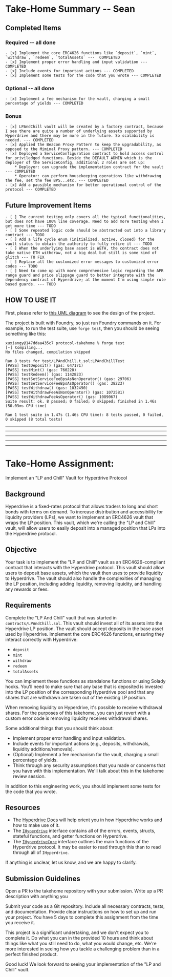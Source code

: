 # Take-Home Summary -- Sean

## Completed Items

### Required -- all done
    - [x] Implement the core ERC4626 functions like `deposit`, `mint`, `withdraw`, `redeem`, `totalAssets` ---  COMPLETED
    - [x] Implement proper error handling and input validation ---  COMPLETED
    - [x] Include events for important actions --- COMPLETED
    - [x] Implement some tests for the code that you wrote --- COMPLETED
### Optional -- all done
    - [x] Implement a fee mechanism for the vault, charging a small percentage of yields --- COMPLETED
### Bonus
    - [x] LPAndChill vault will be created by a factory contract, because I see there are quite a number of underlying assets supported by Hyperdrive and there may be more in the future. So scalability is needed. --- COMPLETED
    - [x] Applied the Beacon Proxy Pattern to keep the upgradability, as opposed to the Miminal Proxy pattern. --- COMPLETED
    - [x] Deployed a ServiceConfiguration contract to hold access control for priviledged functions. Beside the DEFAULT ADMIN which is the deployer of the ServiceConfig, additional 2 roles are set up:
        * Deployer: can upgrade the implementation contract for the vault --- COMPLETED
        * Operator: can perform housekeeping operations like withdrawing the fee, set the fee BPS...etc. --- COMPLETED
    - [x] Add a pausible mechanism for better operational control of the protocol --- COMPLETED
    
## Future Improvement Items
    - [ ] The current testing only covers all the typical functionalities, but does not have 100% line coverage. Need to add more testing when I get more time --- TODO
    - [ ] Some repeated logic code should be abstracted out into a library contract --- TODO
    - [ ] Add a life cycle enum (initialized, active, closed) for the vault status to obtain the authority to fully retire it --- TODO
    - [ ] When the underlying base asset is WETH, the contract does not take native ETH withdraw, not a big deal but still is some kind of glitch --- TO FIX
    - [ ] Replace all the customized error messages to customized error codes --- TODO
    - [ ] Need to come up with more comprehensive logic regarding the APR range guard and price slippage guard to better integrate with the dependency contract of Hyperdrive; at the moment I'm using simple rule based guards. --- TODO

## HOW TO USE IT
#### 
First, please refer to [this UML diagram](architecture.png) to see the design of the project. 

The project is built with Foundry, so just run Foundry commands on it. For example, to run the test suite, use `forge test`, then you should be seeing something like this:
```
xuxiangy@147ddaa435c7 protocol-takehome % forge test
[⠒] Compiling...
No files changed, compilation skipped

Ran 8 tests for test/LPAndChill.t.sol:LPAndChillTest
[PASS] testDeposit() (gas: 647171)
[PASS] testMint() (gas: 760220)
[PASS] testRedeem() (gas: 1142823)
[PASS] testSetServiceFeeBpsAsNonOperator() (gas: 29706)
[PASS] testSetServiceFeeBpsAsOperator() (gas: 38223)
[PASS] testWithdraw() (gas: 1032490)
[PASS] testWithdrawFeeAsNonOperator() (gas: 1072581)
[PASS] testWithdrawFeeAsOperator() (gas: 1089067)
Suite result: ok. 8 passed; 0 failed; 0 skipped; finished in 1.46s (50.03ms CPU time)

Ran 1 test suite in 1.47s (1.46s CPU time): 8 tests passed, 0 failed, 0 skipped (8 total tests)
```

-------------------------------------------------
-------------------------------------------------
-------------------------------------------------
-------------------------------------------------
-------------------------------------------------

# Take-Home Assignment:

Implement an "LP and Chill" Vault for Hyperdrive Protocol

## Background

Hyperdrive is a fixed-rates protocol that allows traders to long and short bonds with terms on demand. To increase distribution and accessibility for liquidity providers (LPs), we want to implement an ERC4626 vault that wraps the LP position. This vault, which we're calling the "LP and Chill" vault, will allow users to easily deposit into a managed position that LPs into the Hyperdrive protocol.

## Objective

Your task is to implement the "LP and Chill" vault as an ERC4626-compliant contract that interacts with the Hyperdrive protocol. This vault should allow users to deposit base assets, which the vault then uses to provide liquidity to Hyperdrive. The vault should also handle the complexities of managing the LP position, including adding liquidity, removing liquidity, and handling any rewards or fees.

## Requirements

Complete the "LP And Chill" vault that was started in `contracts/LPAndChill.sol`. This vault should invest all of its assets into the Hyperdrive LP position. The vault should accept deposits in the base asset used by Hyperdrive. Implement the core ERC4626 functions, ensuring they interact correctly with Hyperdrive:

- `deposit`
- `mint`
- `withdraw`
- `redeem`
- `totalAssets`

You can implement these functions as standalone functions or using Solady hooks.
You'll need to make sure that any base that is deposited is invested into the LP
position of the corresponding Hyperdrive pool and that any shares that are
withdrawn are taken out of the existing LP position.

When removing liquidity on Hyperdrive, it's possible to receive withdrawal shares.
For the purposes of this takehome, you can just revert with a custom error code
is removing liquidity receives withdrawal shares.

Some additional things that you should think about:

- Implement proper error handling and input validation.
- Include events for important actions (e.g., deposits, withdrawals, liquidity additions/removals).
- (Optional) Implement a fee mechanism for the vault, charging a small percentage of yields.
- Think through any security assumptions that you made or concerns that you have with this implementation. We'll talk about this in the takehome review session.

In addition to this engineering work, you should implement some tests for the code that you wrote.

## Resources

- The [Hyperdrive Docs](https://docs.hyperdrive.box/) will help orient you in how Hyperdrive works and how to make use of it.
- The [`IHyperdrive`](https://github.com/delvtech/hyperdrive/blob/main/contracts/src/interfaces/IHyperdrive.sol) interface contains all of the errors, events, structs, stateful functions, and getter functions on Hyperdrive.
- The [`IHyperdriveCore`](https://github.com/delvtech/hyperdrive/blob/main/contracts/src/interfaces/IHyperdriveCore.sol) interface outlines the main functions of the Hyperdrive protocol. It may be easier to read through this than to read through all of `IHyperdrive`.

If anything is unclear, let us know, and we are happy to clarify.

## Submission Guidelines

Open a PR to the takehome repository with your submission. Write up a PR description with anything you

Submit your code as a Git repository. Include all necessary contracts, tests, and documentation. Provide clear instructions on how to set up and run your project. You have 5 days to complete this assignment from the time you receive it.

This project is a significant undertaking, and we don't expect you to complete it. Do what you can in the provided 10 hours and think about things like what you still need to do, what you would change, etc. We're more interested in seeing how you tackle a challenging problem than in a perfect finished product.

Good luck! We look forward to seeing your implementation of the "LP and Chill" vault.
